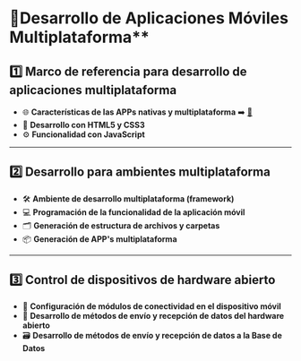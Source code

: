 # 📱Desarrollo de Aplicaciones Móviles Multiplataforma**

## 1️⃣ **Marco de referencia para desarrollo de aplicaciones multiplataforma**  
- 🌐 **Características de las APPs nativas y multiplataforma**   ➡️ [📎](https://github.com/efraindiaz/ut-crossplatforms-apps/blob/main/U01/crossplatforms.pdf)
- 🎨 **Desarrollo con HTML5 y CSS3**  
- ⚙️ **Funcionalidad con JavaScript**
  
---

## 2️⃣ **Desarrollo para ambientes multiplataforma**  
- 🛠️ **Ambiente de desarrollo multiplataforma (framework)**  
- 💻 **Programación de la funcionalidad de la aplicación móvil**  
- 🗂️ **Generación de estructura de archivos y carpetas**  
- 📦 **Generación de APP's multiplataforma**  

---

## 3️⃣ **Control de dispositivos de hardware abierto**  
- 📡 **Configuración de módulos de conectividad en el dispositivo móvil**  
- 🔄 **Desarrollo de métodos de envío y recepción de datos del hardware abierto**  
- 🗃️ **Desarrollo de métodos de envío y recepción de datos a la Base de Datos**  
